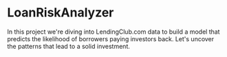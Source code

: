 # LoanRiskAnalyzer
In this project we're diving into LendingClub.com data to build a model that predicts the likelihood of borrowers paying investors back. Let's uncover the patterns that lead to a solid investment.
